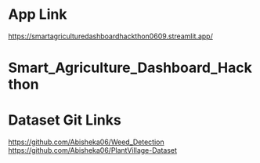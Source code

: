 # App Link 
https://smartagriculturedashboardhackthon0609.streamlit.app/
# Smart_Agriculture_Dashboard_Hackthon
# Dataset Git Links
https://github.com/Abisheka06/Weed_Detection
https://github.com/Abisheka06/PlantVillage-Dataset 
